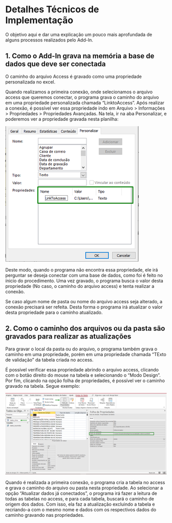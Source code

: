 # Detalhes Técnicos de Implementação

O objetivo aqui e dar uma explicação um pouco mais aprofundada de alguns processos realizados pelo Add-In.

## 1. Como o Add-In grava na memória a base de dados que deve ser conectada

O caminho do arquivo Access é gravado como uma propriedade personalizada no excel.

Quando realizamos a primeira conexão, onde selecionamos o arquivo access que queremos conectar, o programa grava o caminho do arquivo em uma propriedade personalizada chamada “LinktoAccess”. Após realizar a conexão, é possível ver essa propriedade indo em Arquivo > Informações > Propriedades > Propriedades Avançadas. Na tela, ir na aba Personalizar, e poderemos ver a propriedade gravada nesta planilha:

![LinkToAccess](doc_/imgs_detalhes/LinkToAccess.png)

Deste modo, quando o programa não encontra essa propriedade, ele irá perguntar se deseja conectar com uma base de dados, como foi é feito no ínicio do procedimento. Uma vez gravado, o programa busca o valor desta propriedade (No caso, o caminho do arquivo access) e tenta realizar a conexão.

Se caso algum nome de pasta ou nome do arquivo access seja alterado, a conexão precisará ser refeita. Desta forma o programa irá atualizar o valor desta propriedade para o caminho atualizado.

## 2. Como o caminho dos arquivos ou da pasta são gravados para realizar as atualizações

Para gravar o local da pasta ou do arquivo, o programa também grava o caminho em uma propriedade, porém em uma propriedade chamada “TExto de validação” da tabela criada no access.

É possível verificar essa propriedade abrindo o arquivo access, clicando com o botão direito do mouse na tabela e selecionando o “Modo Design”. Por fim, clicando na opção folha de propriedades, é possível ver o caminho gravado na tabela. Segue exemplo:

![Texto Validação](imgs_detalhes\caminho_tabela_access.png)

Quando é realizada a primeira conexão, o programa cria a tabela no access e grava o caminho do arquivo ou pasta nesta propriedade. Ao selecionar a opção “Atualizar dados já conectados”, o programa irá fazer a leitura de todas as tabelas no access, e para cada tabela, buscará o caminho de origem dos dados. Com isso, ela faz a atualização excluindo a tabela e recriando-a com o mesmo nome e dados com os respectivos dados do caminho gravando nas propriedades.
